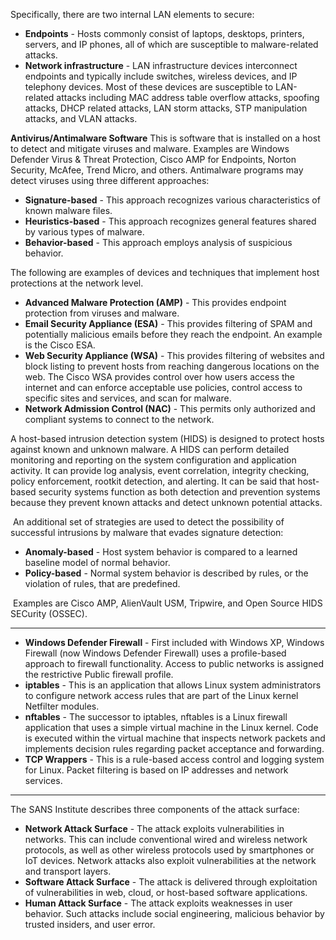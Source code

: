 Specifically, there are two internal LAN elements to secure:
- **Endpoints** - Hosts commonly consist of laptops, desktops, printers, servers, and IP phones, all of which are susceptible to malware-related attacks.
- **Network infrastructure** - LAN infrastructure devices interconnect endpoints and typically include switches, wireless devices, and IP telephony devices. Most of these devices are susceptible to LAN-related attacks including MAC address table overflow attacks, spoofing attacks, DHCP related attacks, LAN storm attacks, STP manipulation attacks, and VLAN attacks.


**Antivirus/Antimalware Software**
This is software that is installed on a host to detect and mitigate viruses and malware. Examples are Windows Defender Virus & Threat Protection, Cisco AMP for Endpoints, Norton Security, McAfee, Trend Micro, and others. Antimalware programs may detect viruses using three different approaches:
- **Signature-based** - This approach recognizes various characteristics of known malware files.
- **Heuristics-based** - This approach recognizes general features shared by various types of malware.
- **Behavior-based** - This approach employs analysis of suspicious behavior.

The following are examples of devices and techniques that implement host protections at the network level.
- **Advanced Malware Protection (AMP)** - This provides endpoint protection from viruses and malware.
- **Email Security Appliance (ESA)** - This provides filtering of SPAM and potentially malicious emails before they reach the endpoint. An example is the Cisco ESA.
- **Web Security Appliance (WSA)** - This provides filtering of websites and block listing to prevent hosts from reaching dangerous locations on the web. The Cisco WSA provides control over how users access the internet and can enforce acceptable use policies, control access to specific sites and services, and scan for malware.
- **Network Admission Control (NAC)** - This permits only authorized and compliant systems to connect to the network.

A host-based intrusion detection system (HIDS) is designed to protect hosts against known and unknown malware. A HIDS can perform detailed monitoring and reporting on the system configuration and application activity. It can provide log analysis, event correlation, integrity checking, policy enforcement, rootkit detection, and alerting.
It can be said that host-based security systems function as both detection and prevention systems because they prevent known attacks and detect unknown potential attacks.

 An additional set of strategies are used to detect the possibility of successful intrusions by malware that evades signature detection:
- **Anomaly-based** - Host system behavior is compared to a learned baseline model of normal behavior.
- **Policy-based** - Normal system behavior is described by rules, or the violation of rules, that are predefined.

 Examples are Cisco AMP, AlienVault USM, Tripwire, and Open Source HIDS SECurity (OSSEC).

---
- **Windows Defender Firewall** - First included with Windows XP, Windows Firewall (now Windows Defender Firewall) uses a profile-based approach to firewall functionality. Access to public networks is assigned the restrictive Public firewall profile.
- **iptables** - This is an application that allows Linux system administrators to configure network access rules that are part of the Linux kernel Netfilter modules.
- **nftables** - The successor to iptables, nftables is a Linux firewall application that uses a simple virtual machine in the Linux kernel. Code is executed within the virtual machine that inspects network packets and implements decision rules regarding packet acceptance and forwarding.
- **TCP Wrappers** - This is a rule-based access control and logging system for Linux. Packet filtering is based on IP addresses and network services.

---

The SANS Institute describes three components of the attack surface:
- **Network Attack Surface** - The attack exploits vulnerabilities in networks. This can include conventional wired and wireless network protocols, as well as other wireless protocols used by smartphones or IoT devices. Network attacks also exploit vulnerabilities at the network and transport layers.
- **Software Attack Surface** - The attack is delivered through exploitation of vulnerabilities in web, cloud, or host-based software applications.
- **Human Attack Surface** - The attack exploits weaknesses in user behavior. Such attacks include social engineering, malicious behavior by trusted insiders, and user error.























































